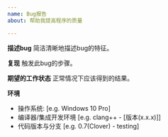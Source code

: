```yaml
---
name: Bug报告
about: 帮助我提高程序的质量

---
```


**描述bug**
简洁清晰地描述bug的特征。

**复现**
触发此bug的步骤。

**期望的工作状态**
正常情况下应该得到的结果。

**环境**
 - 操作系统: [e.g. Windows 10 Pro]
 - 编译器/集成开发环境 [e.g. clang++ - [版本(x.x.x)]]
 - 代码版本与分支 [e.g. 0.7(Clover) - testing]
